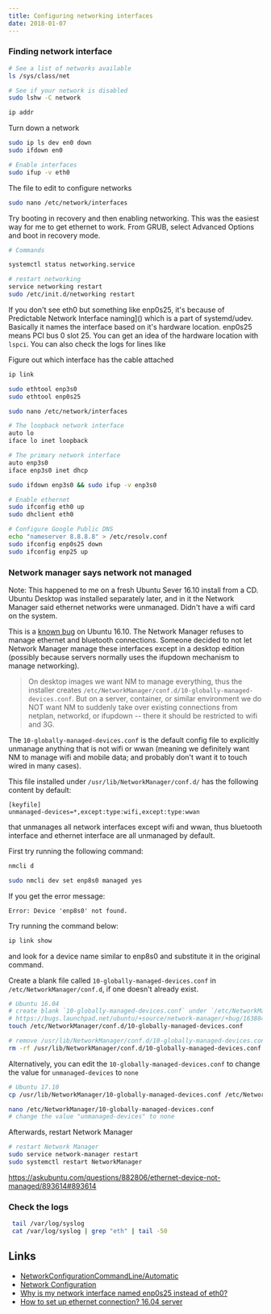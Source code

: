 ```yaml
---
title: Configuring networking interfaces
date: 2018-01-07
---
```


### Finding network interface


```bash
# See a list of networks available
ls /sys/class/net

# See if your network is disabled
sudo lshw -C network

ip addr
```



Turn down a network

```bash
sudo ip ls dev en0 down
sudo ifdown en0
```

```bash
# Enable interfaces
sudo ifup -v eth0 
```

The file to edit to configure networks

```bash
sudo nano /etc/network/interfaces
```

Try booting in recovery and then enabling networking. This was the easiest way for me to get ethernet to work. From GRUB, select Advanced Options and boot in recovery mode.


```bash
# Commands

systemctl status networking.service

# restart networking
service networking restart 
sudo /etc/init.d/networking restart
```

If you don't see eth0 but something like enp0s25, it's because of Predictable Network Interface naming]() which is a part of systemd/udev. Basically it names the interface based on it's hardware location. enp0s25 means PCI bus 0 slot 25. You can get an idea of the hardware location with `lspci`. You can also check the logs for lines like 


Figure out which interface has the cable attached

```bash
ip link

sudo ethtool enp3s0
sudo ethtool enp0s25
```

```bash
sudo nano /etc/network/interfaces
```
```bash
# The loopback network interface
auto lo
iface lo inet loopback

# The primary network interface
auto enp3s0
iface enp3s0 inet dhcp
```

```bash
sudo ifdown enp3s0 && sudo ifup -v enp3s0
```

```bash
# Enable ethernet
sudo ifconfig eth0 up 
sudo dhclient eth0
```

```bash
# Configure Google Public DNS
echo "nameserver 8.8.8.8" > /etc/resolv.conf
sudo ifconfig enp0s25 down
sudo ifconfig enp25 up
```


### Network manager says network not managed

Note: This happened to me on a fresh Ubuntu Sever 16.10 install from a CD. Ubuntu Desktop was installed separately later, and in it the Network Manager said ethernet networks were unmanaged. Didn't have a wifi card on the system.

This is a [known bug](https://bugs.launchpad.net/ubuntu/+source/network-manager/+bug/1638842) on Ubuntu 16.10. The Network Manager refuses to manage ethernet and bluetooth connections. Someone decided to not let Network Manager manage these interfaces except in a desktop edition (possibly because servers normally uses the ifupdown mechanism to manage networking).

> On desktop images we want NM to manage everything, thus the installer creates `/etc/NetworkManager/conf.d/10-globally-managed-devices.conf`. But on a server, container, or similar environment we do NOT want NM to suddenly take over existing connections from netplan, networkd, or ifupdown -- there it should be restricted to wifi and 3G.

The `10-globally-managed-devices.conf` is the default config file to explicitly unmanage anything that is not wifi or wwan (meaning we definitely want NM to manage wifi and mobile data; and probably don't want it to touch wired in many cases).

This file installed under `/usr/lib/NetworkManager/conf.d/` has the following content by default:

```
[keyfile]
unmanaged-devices=*,except:type:wifi,except:type:wwan
```

that unmanages all network interfaces except wifi and wwan, thus bluetooth interface and ethernet interface are all unmanaged by default.



First try running the following command:

```bash
nmcli d

sudo nmcli dev set enp8s0 managed yes
```

If you get the error message:

```
Error: Device 'enp8s0' not found.
```

Try running the command below:

```bash
ip link show
```
and look for a device name similar to enp8s0 and substitute it in the original command.


Create a blank file called `10-globally-managed-devices.conf` in `/etc/NetworkManager/conf.d`, if one doesn't already exist.

```bash
# Ubuntu 16.04
# create blank `10-globally-managed-devices.conf` under `/etc/NetworkManager/conf.d`
# https://bugs.launchpad.net/ubuntu/+source/network-manager/+bug/1638842
touch /etc/NetworkManager/conf.d/10-globally-managed-devices.conf

# remove /usr/lib/NetworkManager/conf.d/10-globally-managed-devices.conf
rm -rf /usr/lib/NetworkManager/conf.d/10-globally-managed-devices.conf
```

Alternatively, you can edit the `10-globally-managed-devices.conf` to change the value for `unmanaged-devices` to `none`

```bash
# Ubuntu 17.10
cp /usr/lib/NetworkManager/10-globally-managed-devices.conf /etc/NetworkManager/10-globally-managed-devices.conf

nano /etc/NetworkManager/10-globally-managed-devices.conf
# change the value "unmanaged-devices" to none
```

Afterwards, restart Network Manager

```bash
# restart Network Manager
sudo service network-manager restart
sudo systemctl restart NetworkManager
```

https://askubuntu.com/questions/882806/ethernet-device-not-managed/893614#893614

### Check the logs

```bash
 tail /var/log/syslog
 cat /var/log/syslog | grep "eth" | tail -50
```
Links
---

- [NetworkConfigurationCommandLine/Automatic](https://help.ubuntu.com/community/NetworkConfigurationCommandLine/Automatic)
- [Network Configuration](https://help.ubuntu.com/lts/serverguide/network-configuration.html)
- [Why is my network interface named enp0s25 instead of eth0?](https://askubuntu.com/questions/704361/why-is-my-network-interface-named-enp0s25-instead-of-eth0)
- [How to set up ethernet connection? 16.04 server](https://askubuntu.com/questions/833114/how-to-set-up-ethernet-connection-16-04-server)